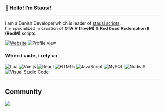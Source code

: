 ### 👋 Hello! I'm Stausi!
<hr>

I am a Danish Developer which is leader of [stausi scripts](https://shop.stausi.com/). <br>
I'm specialized in creation of **GTA V (FiveM)** & **Red Dead Redemption II (RedM)** scripts.

[![Website](https://img.shields.io/badge/website-000000?style=for-the-badge&logo=website&logoColor=white)](https://shop.stausi.com/)
![Profile view](https://komarev.com/ghpvc/?username=Stausi&label=Profile%20views&color=ff7c00&style=for-the-badge)

### When i code, i rely on
![Lua](https://img.shields.io/badge/lua-%232C2D72.svg?style=for-the-badge&logo=lua&logoColor=white) ![Vue.js](https://img.shields.io/badge/vuejs-%2335495e.svg?style=for-the-badge&logo=vuedotjs&logoColor=%234FC08D) ![React](https://shields.io/badge/react-black?logo=react&style=for-the-badge) ![HTML5](https://img.shields.io/badge/html5-%23E34F26.svg?style=for-the-badge&logo=html5&logoColor=white) ![JavaScript](https://img.shields.io/badge/javascript-%23323330.svg?style=for-the-badge&logo=javascript&logoColor=%23F7DF1E) ![MySQL](https://img.shields.io/badge/mysql-4479A1.svg?style=for-the-badge&logo=mysql&logoColor=white) ![NodeJS](https://img.shields.io/badge/node.js-6DA55F?style=for-the-badge&logo=node.js&logoColor=white) ![Visual Studio Code](https://img.shields.io/badge/Visual%20Studio%20Code-0078d7.svg?style=for-the-badge&logo=visual-studio-code&logoColor=white)


<hr>

## Community
<p><a href="https://discord.gg/nKsErtYmek">
  <img src="https://img.shields.io/discord/1301886866282512415?style=for-the-badge&logo=discord&labelColor=7289da&logoColor=white&color=2c2f33&label=Discord"/>
</a></p>
